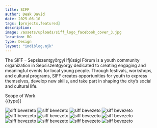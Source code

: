 ```yaml
---
title: SIFF
author: Deak David
date: 2025-06-10
tags: [projects,featured]
description: 
image: /assets/uploads/siff_logo_facebook_cover_3.jpg
location: RO
type: Design
layout: "indiblog.njk"
---
```


The SIFF – Sepsiszentgyörgyi Ifjúsági Fórum is a youth community organization in Sepsiszentgyörgy dedicated to creating engaging and meaningful events for local young people. Through festivals, workshops, and cultural programs, SIFF creates opportunities for youth to express themselves, develop new skills, and take part in shaping the city’s social and cultural life.

Scope of Work  
{{type}}

<img src="/assets/uploads/siff/siff logo 4v3_page-0002.jpg" alt="siff bevezeto" decoding="async" loading="lazy">
<img src="/assets/uploads/siff/siff logo 4v3_page-0003.jpg" alt="siff bevezeto" decoding="async" loading="lazy">
<img src="/assets/uploads/siff/siff logo 4v3_page-0004.jpg" alt="siff bevezeto" decoding="async" loading="lazy">
<img src="/assets/uploads/siff/siff logo 4v3_page-0005.jpg" alt="siff bevezeto" decoding="async" loading="lazy">
<img src="/assets/uploads/siff/siff logo 4v3_page-0006.jpg" alt="siff bevezeto" decoding="async" loading="lazy">
<img src="/assets/uploads/siff/siff logo 4v3_page-0007.jpg" alt="siff bevezeto" decoding="async" loading="lazy">
<img src="/assets/uploads/siff/siff logo 4v3_page-0008.jpg" alt="siff bevezeto" decoding="async" loading="lazy">
<img src="/assets/uploads/siff/siff logo 4v3_page-0009.jpg" alt="siff bevezeto" decoding="async" loading="lazy">
<img src="/assets/uploads/siff/siff logo 4v3_page-0010.jpg" alt="siff bevezeto" decoding="async" loading="lazy">
<img src="/assets/uploads/siff/siff logo 4v3_page-0011.jpg" alt="siff bevezeto" decoding="async" loading="lazy">
<img src="/assets/uploads/siff/siff logo 4v3_page-0012.jpg" alt="siff bevezeto" decoding="async" loading="lazy">
<img src="/assets/uploads/siff/siff logo 4v3_page-0013.jpg" alt="siff bevezeto" decoding="async" loading="lazy">




